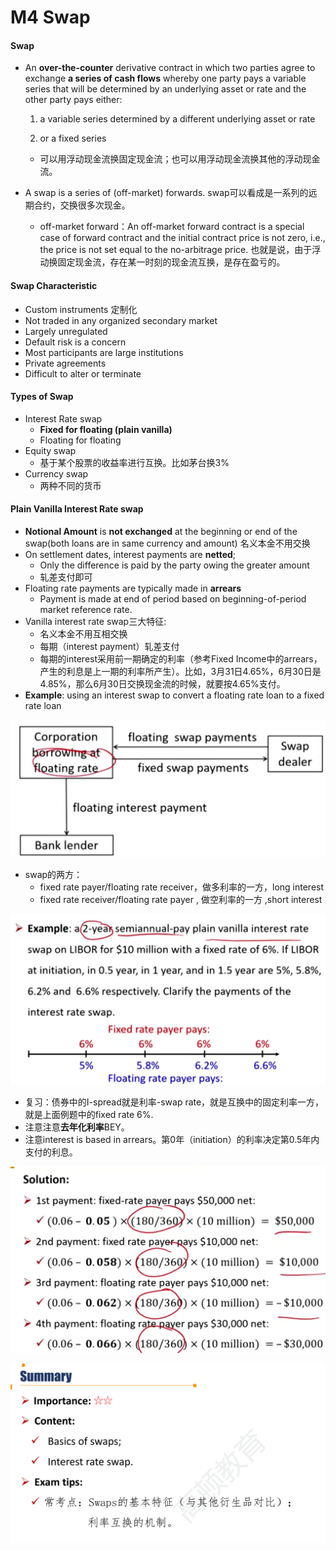 # M4 Swap

#### Swap

- An **over-the-counter** derivative contract in which two parties agree to exchange **a series of cash flows** whereby one party pays a variable series that will be determined by an underlying asset or rate and the other party pays either:

  1. a variable series determined by a different underlying asset or rate

  2. or a fixed series

  - 可以用浮动现金流换固定现金流；也可以用浮动现金流换其他的浮动现金流。

- A swap is a series of (off-market) forwards. swap可以看成是一系列的远期合约，交换很多次现金。
  - off-market forward：An off-market forward contract is a special case of forward contract and the initial contract price is not zero, i.e., the price is not set equal to the no-arbitrage price. 也就是说，由于浮动换固定现金流，存在某一时刻的现金流互换，是存在盈亏的。

#### Swap Characteristic

- Custom instruments 定制化
- Not traded in any organized secondary market
- Largely unregulated
- Default risk is a concern
- Most participants are large institutions
- Private agreements
- Difficult to alter or terminate

#### Types of Swap

- Interest Rate swap
  - **Fixed for floating (plain vanilla)**
  - Floating for floating
- Equity swap
  - 基于某个股票的收益率进行互换。比如茅台换3%
- Currency swap
  - 两种不同的货币

#### Plain Vanilla Interest Rate swap

- **Notional Amount** is **not exchanged** at the beginning or end of the swap(both loans are in same currency and amount) 名义本金不用交换
- On settlement dates, interest payments are **netted**;
  - Only the difference is paid by the party owing the greater amount
  - 轧差支付即可
- Floating rate payments are typically made in **arrears**
  - Payment is made at end of period based on beginning-of-period market reference rate.
- Vanilla interest rate swap三大特征:
  - 名义本金不用互相交换
  - 每期（interest payment）轧差支付
  - 每期的interest采用前一期确定的利率（参考Fixed Income中的arrears，产生的利息是上一期的利率所产生）。比如，3月31日4.65%，6月30日是4.85%，那么6月30日交换现金流的时候，就要按4.65%支付。
- **Example**: using an interest swap to convert a floating rate loan to a fixed rate loan

![image-20230620210647068](./assets/image-20230620210647068.png)

- swap的两方：
  - fixed rate payer/floating rate receiver，做多利率的一方，long interest
  - fixed rate receiver/floating rate payer , 做空利率的一方 ,short interest

![image-20230620210921416](./assets/image-20230620210921416.png)

- 复习：债券中的I-spread就是利率-swap rate，就是互换中的固定利率一方，就是上面例题中的fixed rate 6%.
- 注意注意**去年化利率**BEY。
- 注意interest is based in arrears。第0年（initiation）的利率决定第0.5年内支付的利息。

![image-20230620211214327](./assets/image-20230620211214327.png)

![image-20230924213832765](./assets/image-20230924213832765.png)

